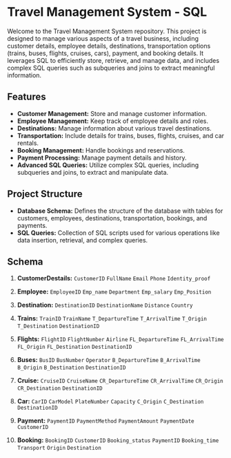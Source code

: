 # Travel Management System - SQL

Welcome to the Travel Management System repository. This project is designed to manage various aspects of a travel business, including customer details, employee details, destinations, transportation options (trains, buses, flights, cruises, cars), payment, and booking details. It leverages SQL to efficiently store, retrieve, and manage data, and includes complex SQL queries such as subqueries and joins to extract meaningful information.

## Features 

- **Customer Management:** Store and manage customer information.
- **Employee Management:** Keep track of employee details and roles.
- **Destinations:** Manage information about various travel destinations.
- **Transportation:** Include details for trains, buses, flights, cruises, and car rentals.
- **Booking Management:** Handle bookings and reservations.
- **Payment Processing:** Manage payment details and history.
- **Advanced SQL Queries:** Utilize complex SQL queries, including subqueries and joins, to extract and manipulate data.

## Project Structure

- **Database Schema:** Defines the structure of the database with tables for customers, employees, destinations, transportation, bookings, and payments.
- **SQL Queries:** Collection of SQL scripts used for various operations like data insertion, retrieval, and complex queries.

## Schema 

1. **CustomerDestails:** `CustomerID` `FullName` `Email` `Phone` `Identity_proof`
   
3. **Employee:** `EmployeeID` `Emp_name` `Department` `Emp_salary` `Emp_Position`
   
5. **Destination:** `DestinationID` `DestinationName` `Distance` `Country`
6. **Trains:** `TrainID` `TrainName` `T_DepartureTime` `T_ArrivalTime` `T_Origin` `T_Destination` `DestinationID`
7. **Flights:** `FlightID` `FlightNumber` `Airline` `FL_DepartureTime` `FL_ArrivalTime` `FL_Origin` `FL_Destination` `DestinationID`
8. **Buses:** `BusID` `BusNumber` `Operator` `B_DepartureTime` `B_ArrivalTime` `B_Origin` `B_Destination` `DestinationID`
9. **Cruise:** `CruiseID` `CruiseName` `CR_DepartureTime` `CR_ArrivalTime` `CR_Origin` `CR_Destination` `DestinationID`
10. **Car:** `CarID` `CarModel` `PlateNumber` `Capacity` `C_Origin` `C_Destination` `DestinationID`
11. **Payment:** `PaymentID` `PaymentMethod` `PaymentAmount` `PaymentDate` `CustomerID`
12. **Booking:** `BookingID` `CustomerID` `Booking_status` `PaymentID` `Booking_time` `Transport` `Origin` `Destination`
